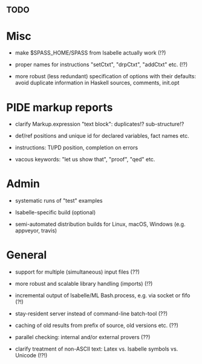 ## TODO ##

# Misc #

* make $SPASS_HOME/SPASS from Isabelle actually work (!?)

* proper names for instructions "setCtxt", "drpCtxt", "addCtxt" etc. (!?)

* more robust (less redundant) specification of options with their defaults:
  avoid duplicate information in Haskell sources, comments, init.opt


# PIDE markup reports #

* clarify Markup.expression "text block": duplicates!? sub-structure!?

* def/ref positions and unique id for declared variables, fact names etc.

* instructions: TI/PD position, completion on errors

* vacous keywords: "let us show that", "proof", "qed" etc.


# Admin #

* systematic runs of "test" examples

* Isabelle-specific build (optional)

* semi-automated distribution builds for Linux, macOS, Windows
  (e.g. appveyor, travis)


# General #

* support for multiple (simultaneous) input files (??)

* more robust and scalable library handling (imports) (!?)

* incremental output of Isabelle/ML Bash.process, e.g. via socket or fifo (?!)

* stay-resident server instead of command-line batch-tool (??)

* caching of old results from prefix of source, old versions etc. (??)

* parallel checking: internal and/or external provers (??)

* clarify treatment of non-ASCII text: Latex vs. Isabelle symbols vs. Unicode (!?!)

